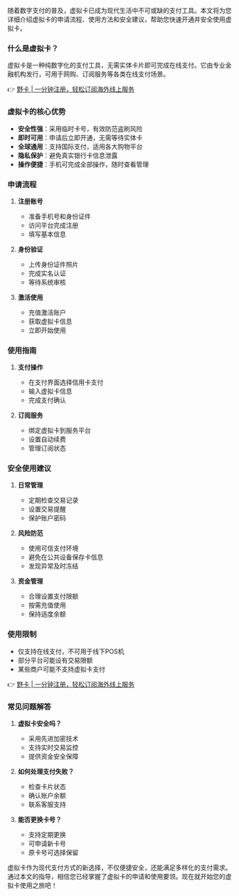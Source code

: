 随着数字支付的普及，虚拟卡已成为现代生活中不可或缺的支付工具。本文将为您详细介绍虚拟卡的申请流程、使用方法和安全建议，帮助您快速开通并安全使用虚拟卡。

### 什么是虚拟卡？

虚拟卡是一种纯数字化的支付工具，无需实体卡片即可完成在线支付。它由专业金融机构发行，可用于网购、订阅服务等各类在线支付场景。

👉 [野卡 | 一分钟注册，轻松订阅海外线上服务](https://bit.ly/bewildcard)

### 虚拟卡的核心优势

- **安全性强**：采用临时卡号，有效防范盗刷风险
- **即时可用**：申请后立即开通，无需等待实体卡
- **全球通用**：支持国际支付，适用各大购物平台
- **隐私保护**：避免真实银行卡信息泄露
- **操作便捷**：手机可完成全部操作，随时查看管理

### 申请流程

1. **注册账号**
   - 准备手机号和身份证件
   - 访问平台完成注册
   - 填写基本信息

2. **身份验证**
   - 上传身份证件照片
   - 完成实名认证
   - 等待系统审核

3. **激活使用**
   - 充值激活账户
   - 获取虚拟卡信息
   - 立即开始使用

### 使用指南

1. **支付操作**
   - 在支付界面选择信用卡支付
   - 输入虚拟卡信息
   - 完成支付确认

2. **订阅服务**
   - 绑定虚拟卡到服务平台
   - 设置自动续费
   - 管理订阅状态

### 安全使用建议

1. **日常管理**
   - 定期检查交易记录
   - 设置交易提醒
   - 保护账户密码

2. **风险防范**
   - 使用可信支付环境
   - 避免在公共设备保存卡信息
   - 发现异常及时冻结

3. **资金管理**
   - 合理设置支付限额
   - 按需充值使用
   - 保持适度余额

### 使用限制

- 仅支持在线支付，不可用于线下POS机
- 部分平台可能设有交易限额
- 某些商户可能不支持虚拟卡支付

👉 [野卡 | 一分钟注册，轻松订阅海外线上服务](https://bit.ly/bewildcard)

### 常见问题解答

1. **虚拟卡安全吗？**
   - 采用先进加密技术
   - 支持实时交易监控
   - 提供资金安全保障

2. **如何处理支付失败？**
   - 检查卡片状态
   - 确认账户余额
   - 联系客服支持

3. **能否更换卡号？**
   - 支持定期更换
   - 可申请新卡号
   - 原卡号可选择保留

虚拟卡作为现代支付方式的新选择，不仅便捷安全，还能满足多样化的支付需求。通过本文的指导，相信您已经掌握了虚拟卡的申请和使用要领。现在就开始您的虚拟卡使用之旅吧！
